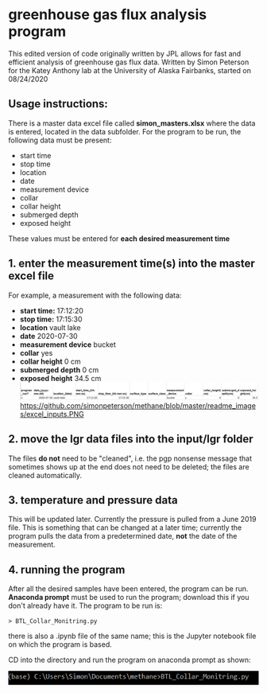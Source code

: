 # greenhouse gas flux analysis program
This edited version of code originally written by JPL allows for fast and efficient analysis of greenhouse gas flux data. Written by Simon Peterson for the Katey Anthony lab at the University of
Alaska Fairbanks, started on 08/24/2020
## Usage instructions:
There is a master data excel file called **simon_masters.xlsx** where the data is entered, located in the data subfolder. For the program to be run, the following data must be present: 

- start time
- stop time
- location
- date
- measurement device
- collar
- collar height
- submerged depth
- exposed height

These values must be entered for **each desired measurement time**
## 1. enter the measurement time(s) into the master excel file
For example, a measurement with the following data:

- **start time:** 			17:12:20
- **stop time:**  			17:15:30
- **location**    			vault lake
- **date**        			2020-07-30
- **measurement device** 	bucket
- **collar**             	yes
- **collar height**         0 cm
- **submerged depth**       0 cm
- **exposed height**        34.5 cm
![excel inputs](https://github.com/simonpeterson/methane/blob/master/readme_images/excel_inputs.PNG?raw=true)
https://github.com/simonpeterson/methane/blob/master/readme_images/excel_inputs.PNG

## 2. move the lgr data files into the input/lgr folder
The files **do not** need to be "cleaned", i.e. the pgp nonsense message that sometimes shows up at the end does not need to be deleted; the files are cleaned automatically.

## 3. temperature and pressure data
This will be updated later. Currently the pressure is pulled from a June 2019 file. This is something that can be changed at a later time; currently the program pulls the data from a
predetermined date, **not** the date of the measurement.

## 4. running the program
After all the desired samples have been entered, the program can be run. **Anaconda prompt** must be used to run the program; download this if you don't already have it. The program to be run is:

	> BTL_Collar_Monitring.py
	
there is also a .ipynb file of the same name; this is the Jupyter notebook file on which the program is based.

CD into the directory and run the program on anaconda prompt as shown:

![conda program run](https://github.com/simonpeterson/methane/blob/master/readme_images/conda_program_run.PNG?raw=true)